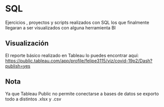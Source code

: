 # SQL
 Ejercicios , proyectos y scripts realizados con SQL los que finalmente llegaran a ser visualizados con alguna herramienta BI

 ## Visualización
 El reporte básico realizado en Tableau lo puedes encontrar aquí:
 https://public.tableau.com/app/profile/felipe3115/viz/covid-19p2/Dash?publish=yes

 ## Nota
 Ya que Tableau Public no permite conectarse a bases de datos se exporto todo a distintos .xlsx y .csv
